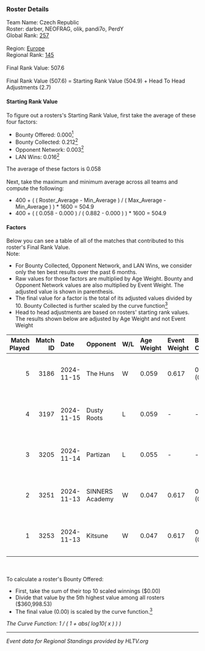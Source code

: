 ### Roster Details<br />
Team Name: Czech Republic<br />
Roster: darber, NEOFRAG, olik, pandi7o, PerdY<br />
Global Rank: [257](../../standings_global_2025_05_05.md)<br />
<br />
Region: [Europe]( ../../standings_europe_2025_05_05.md)<br />
Regional Rank: [145]( ../../standings_europe_2025_05_05.md)<br />
<br />
Final Rank Value:  507.6<br />
<br />
Final Rank Value (507.6) = Starting Rank Value (504.9) + Head To Head Adjustments (2.7)<br />

#### Starting Rank Value<br />
To figure out a rosters's Starting Rank Value, first take the average of these four factors:<br />
- Bounty Offered: 0.000[<sup>1</sup>](#table2)
- Bounty Collected: 0.212[<sup>2</sup>](#table1)
- Opponent Network: 0.003[<sup>2</sup>](#table1)
- LAN Wins: 0.016[<sup>2</sup>](#table1)

The average of these factors is 0.058<br />
<br />
Next, take the maximum and minimum average across all teams and compute the following:<br />
- 400 + ( ( Roster_Average - Min_Average ) / ( Max_Average - Min_Average ) ) * 1600 = 504.9
- 400 + ( ( 0.058 - 0.000 ) / ( 0.882 - 0.000 ) ) * 1600 = 504.9


#### Factors<br />
Below you can see a table of all of the matches that contributed to this roster's Final Rank Value.<br />
Note:<br />

- For Bounty Collected, Opponent Network, and LAN Wins, we consider only the ten best results over the past 6 months.
- Raw values for those factors are multiplied by Age Weight. Bounty and Opponent Network values are also multiplied by Event Weight. The adjusted value is shown in parenthesis.
- The final value for a factor is the total of its adjusted values divided by 10. Bounty Collected is further scaled by the curve function[<sup>3</sup>](#curveFunction)
- Head to head adjustments are based on rosters' starting rank values. The results shown below are adjusted by Age Weight and not Event Weight
<span id="table1"></span><br />


| Match Played | Match ID | Date       | Opponent        | W/L | Age Weight | Event Weight | Bounty Collected | Opponent Network | LAN Wins  | H2H Adj. | Roster                                |
| -: | -: | :- | :- | :- | :- | :- | :- | :- | :- | -: | :- |
|            5 |     3186 | 2024-11-15 | The Huns        | W   | 0.059      | 0.617        | 0.053 (0.002)    | 0.714 (0.026)    | 1 (0.059) |     1.82 | darber, NEOFRAG, olik, pandi7o, PerdY |
|            4 |     3197 | 2024-11-15 | Dusty Roots     | L   | 0.059      | -            | -                | -                | -         |    -0.53 | darber, NEOFRAG, olik, pandi7o, PerdY |
|            3 |     3205 | 2024-11-14 | Partizan        | L   | 0.055      | -            | -                | -                | -         |    -0.11 | darber, NEOFRAG, olik, pandi7o, PerdY |
|            2 |     3251 | 2024-11-13 | SINNERS Academy | W   | 0.047      | 0.617        | 0.000 (0.000)    | 0.006 (0.000)    | 1 (0.047) |     0.95 | darber, NEOFRAG, olik, pandi7o, PerdY |
|            1 |     3253 | 2024-11-13 | Kitsune         | W   | 0.047      | 0.617        | 0.000 (0.000)    | 0.000 (0.000)    | 1 (0.047) |     0.53 | darber, NEOFRAG, olik, pandi7o, PerdY |

<br />
<span id="table2"></span><br />
To calculate a roster's Bounty Offered:<br />

- First, take the sum of their top 10 scaled winnings ($0.00)
- Divide that value by the 5th highest value among all rosters ($360,998.53)
- The final value (0.00) is scaled by the curve function.[<sup>3</sup>](#curveFunction)

<span id="curveFunction"></span>_The Curve Function: 1 / ( 1 + abs( log10( x ) ) )_<br />

---
_Event data for Regional Standings provided by HLTV.org_<br />
